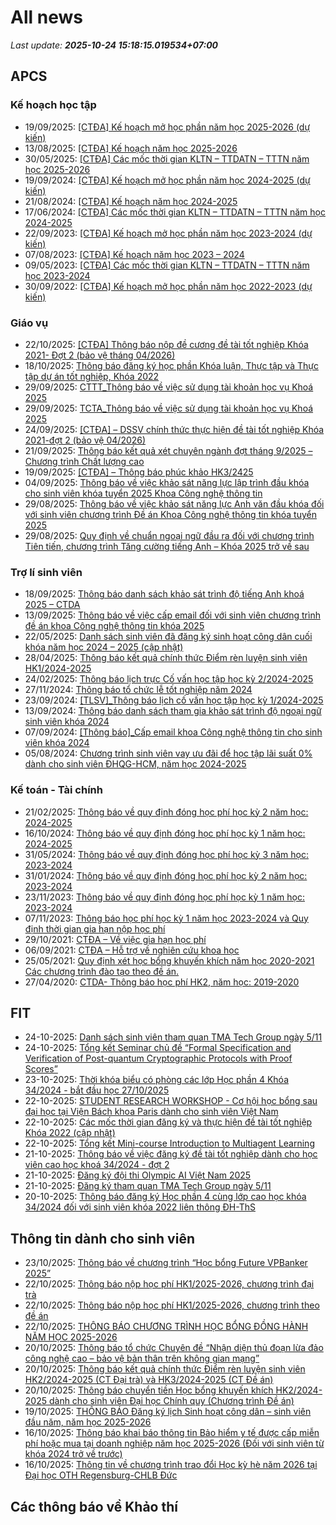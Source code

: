 # All news
_Last update: **2025-10-24 15:18:15.019534+07:00**_
## APCS
### Kế hoạch học tập
 - 19/09/2025: [[CTĐA] Kế hoạch mở học phần năm học 2025-2026 (dự kiến)](https://www.ctda.hcmus.edu.vn/vi/2025/09/ctda-ke-hoach-mo-hoc-phan-nam-hoc-2025-2026-du-kien/)
 - 13/08/2025: [[CTĐA] Kế hoạch năm học 2025-2026](https://www.ctda.hcmus.edu.vn/vi/2025/08/ctda-ke-hoach-nam-hoc-2025-2026/)
 - 30/05/2025: [[CTĐA] Các mốc thời gian KLTN – TTDATN – TTTN năm học 2025-2026](https://www.ctda.hcmus.edu.vn/vi/2025/05/ctda-cac-moc-thoi-gian-kltn-ttdatn-tttn-nam-hoc-2025-2026/)
 - 19/09/2024: [[CTĐA] Kế hoạch mở học phần năm học 2024-2025 (dự kiến)](https://www.ctda.hcmus.edu.vn/vi/2024/09/ctda-ke-hoach-mo-hoc-phan-nam-hoc-2024-2025-du-kien/)
 - 21/08/2024: [[CTĐA] Kế hoạch năm học 2024-2025](https://www.ctda.hcmus.edu.vn/vi/2024/08/ctda-ke-hoach-nam-hoc-2024-2025/)
 - 17/06/2024: [[CTĐA] Các mốc thời gian KLTN – TTDATN – TTTN năm học 2024-2025](https://www.ctda.hcmus.edu.vn/vi/2024/06/ctda-cac-moc-thoi-gian-kltn-ttdatn-tttn-nam-hoc-2024-2025/)
 - 22/09/2023: [[CTĐA] Kế hoạch mở học phần năm học 2023-2024 (dự kiến)](https://www.ctda.hcmus.edu.vn/vi/2023/09/ctda-ke-hoach-mo-hoc-phan-nam-hoc-2023-2024-du-kien/)
 - 07/08/2023: [[CTĐA] Kế hoạch năm học 2023 – 2024](https://www.ctda.hcmus.edu.vn/vi/2023/08/ctda-ke-hoach-nam-hoc-2023-2024/)
 - 09/05/2023: [[CTĐA] Các mốc thời gian KLTN – TTDATN – TTTN năm học 2023-2024](https://www.ctda.hcmus.edu.vn/vi/2023/05/ctda-cac-moc-thoi-gian-kltn-ttdatn-tttn-nam-hoc-2023-2024/)
 - 30/09/2022: [[CTĐA] Kế hoạch mở học phần năm học 2022-2023 (dự kiến)](https://www.ctda.hcmus.edu.vn/vi/2022/09/ctda-ke-hoach-mo-hoc-phan-nam-hoc-2022-2023-du-kien/)

### Giáo vụ
 - 22/10/2025: [[CTĐA] Thông báo nộp đề cương đề tài tốt nghiệp Khóa 2021- Đợt 2 (bảo vệ tháng 04/2026)](https://www.ctda.hcmus.edu.vn/vi/2025/10/ctda-thong-bao-nop-de-cuong-de-tai-tot-nghiep-khoa-2021-dot-2-bao-ve-thang-04-2026/)
 - 18/10/2025: [Thông báo đăng ký học phần Khóa luận, Thực tập và Thực tập dự án tốt nghiệp, Khóa 2022](https://www.ctda.hcmus.edu.vn/vi/2025/10/thong-bao-dang-ky-hoc-phan-khoa-luan-thuc-tap-va-thuc-tap-du-an-tot-nghiep-khoa-2022/)
 - 29/09/2025: [CTTT_Thông báo về việc sử dụng tài khoản học vụ Khoá 2025](https://www.ctda.hcmus.edu.vn/vi/2025/09/cttt_thong-bao-ve-viec-su-dung-tai-khoan-hoc-vu-khoa-2025/)
 - 29/09/2025: [TCTA_Thông báo về việc sử dụng tài khoản học vụ Khoá 2025](https://www.ctda.hcmus.edu.vn/vi/2025/09/tcta_thong-bao-ve-viec-su-dung-tai-khoan-hoc-vu-khoa-2025/)
 - 24/09/2025: [[CTĐA] – DSSV chính thức thực hiện đề tài tốt nghiệp Khóa 2021-đợt 2 (bảo vệ 04/2026)](https://www.ctda.hcmus.edu.vn/vi/2025/09/ctda-dssv-chinh-thuc-thuc-hien-de-tai-tot-nghiep-khoa-2021-dot-2-bao-ve-04-2026/)
 - 21/09/2025: [Thông báo kết quả xét chuyên ngành đợt tháng 9/2025 – Chương trình Chất lượng cao](https://www.ctda.hcmus.edu.vn/vi/2025/09/thong-bao-ket-qua-xet-chuyen-nganh-dot-thang-9-2025-chuong-trinh-chat-luong-cao/)
 - 19/09/2025: [[CTĐA] – Thông báo phúc khảo HK3/2425](https://www.ctda.hcmus.edu.vn/vi/2025/09/ctda-thong-bao-phuc-khao-hk3-2425/)
 - 04/09/2025: [Thông báo về việc khảo sát năng lực lập trình đầu khóa cho sinh viên khóa tuyển 2025 Khoa Công nghệ thông tin](https://www.ctda.hcmus.edu.vn/vi/2025/09/thong-bao-ve-viec-khao-sat-nang-luc-lap-trinh-dau-khoa-cho-sinh-vien-khoa-tuyen-2025-khoa-cong-nghe-thong-tin/)
 - 29/08/2025: [Thông báo về việc khảo sát năng lực Anh văn đầu khóa đối với sinh viên chương trình Đề án Khoa Công nghệ thông tin khóa tuyển 2025](https://www.ctda.hcmus.edu.vn/vi/2025/08/thong-bao-ve-viec-khao-sat-nang-luc-anh-van-dau-khoa-doi-voi-sinh-vien-chuong-trinh-de-an-khoa-cong-nghe-thong-tin-khoa-tuyen-2025/)
 - 29/08/2025: [Quy định về chuẩn ngoại ngữ đầu ra đối với chương trình Tiên tiến, chương trình Tăng cường tiếng Anh – Khóa 2025 trở về sau](https://www.ctda.hcmus.edu.vn/vi/2025/08/quy-dinh-ve-chuan-ngoai-ngu-dau-ra-doi-voi-chuong-trinh-tien-tien-chuong-trinh-tang-cuong-tieng-anh-khoa-2025/)

### Trợ lí sinh viên
 - 18/09/2025: [Thông báo danh sách khảo sát trình độ tiếng Anh khoá 2025 – CTDA](https://www.ctda.hcmus.edu.vn/vi/2025/09/thong-bao-danh-sach-khao-sat-trinh-do-tieng-anh-khoa-2025-ctda/)
 - 13/09/2025: [Thông báo về việc cấp email đối với sinh viên chương trình đề án khoa Công nghệ thông tin khóa 2025](https://www.ctda.hcmus.edu.vn/vi/2025/09/thong-bao-ve-viec-cap-email-doi-voi-sinh-vien-chuong-trinh-de-an-khoa-cong-nghe-thong-tin-khoa-2025/)
 - 22/05/2025: [Danh sách sinh viên đã đăng ký sinh hoạt công dân cuối khóa năm học 2024 – 2025 (cập nhật)](https://www.ctda.hcmus.edu.vn/vi/2025/05/danh-sach-sinh-vien-da-dang-ky-sinh-hoat-cong-dan-cuoi-khoa-nam-hoc-2024-2025-cap-nhat/)
 - 28/04/2025: [Thông báo kết quả chính thức Điểm rèn luyện sinh viên HK1/2024-2025](https://www.ctda.hcmus.edu.vn/vi/2025/04/thong-bao-ket-qua-chinh-thuc-diem-ren-luyen-sinh-vien-hk1-2024-2025/)
 - 24/02/2025: [Thông báo lịch trực Cố vấn học tập học kỳ 2/2024-2025](https://www.ctda.hcmus.edu.vn/vi/2025/02/thong-bao-lich-truc-co-van-hoc-tap-hoc-ky-2-2024-2025/)
 - 27/11/2024: [Thông báo tổ chức lễ tốt nghiệp năm 2024](https://www.ctda.hcmus.edu.vn/vi/2024/11/thong-bao-to-chuc-le-tot-nghiep-nam-2024/)
 - 23/09/2024: [[TLSV]_Thông báo lịch cố vấn học tập học kỳ 1/2024-2025](https://www.ctda.hcmus.edu.vn/vi/2024/09/tlsv_thong-bao-lich-co-van-hoc-tap-hoc-ky-1-2024-2025/)
 - 13/09/2024: [Thông báo danh sách tham gia khảo sát trình độ ngoại ngữ sinh viên khóa 2024](https://www.ctda.hcmus.edu.vn/vi/2024/09/thong-bao-danh-sach-tham-gia-khao-sat-trinh-do-ngoai-ngu-sinh-vien-khoa-2024/)
 - 07/09/2024: [[Thông báo]_Cấp email khoa Công nghệ thông tin cho sinh viên khóa 2024](https://www.ctda.hcmus.edu.vn/vi/2024/09/thong-bao_cap-email-khoa-cong-nghe-thong-tin-cho-sinh-vien-khoa-2024/)
 - 05/08/2024: [Chương trình sinh viên vay ưu đãi để học tập lãi suất 0% dành cho sinh viên ĐHQG-HCM, năm học 2024-2025](https://www.ctda.hcmus.edu.vn/vi/2024/08/chuong-trinh-sinh-vien-vay-uu-dai-de-hoc-tap-lai-suat-0-danh-cho-sinh-vien-dhqg-hcm-nam-hoc-2024-2025/)

### Kế toán - Tài chính
 - 21/02/2025: [Thông báo về quy định đóng học phí học kỳ 2 năm học: 2024-2025](https://www.ctda.hcmus.edu.vn/vi/2025/02/thong-bao-ve-quy-dinh-dong-hoc-phi-hoc-ky-2-nam-hoc-2024-2025/)
 - 16/10/2024: [Thông báo về quy định đóng học phí học kỳ 1 năm học: 2024-2025](https://www.ctda.hcmus.edu.vn/vi/2024/10/thong-bao-ve-quy-dinh-dong-hoc-phi-hoc-ky-1-nam-hoc-2024-2025/)
 - 31/05/2024: [Thông báo về quy định đóng học phí học kỳ 3 năm học: 2023-2024](https://www.ctda.hcmus.edu.vn/vi/2024/05/thong-bao-ve-quy-dinh-dong-hoc-phi-hoc-ky-3-nam-hoc-2023-2024/)
 - 31/01/2024: [Thông báo về quy định đóng học phí học kỳ 2 năm học: 2023-2024](https://www.ctda.hcmus.edu.vn/vi/2024/01/thong-bao-ve-quy-dinh-dong-hoc-phi-hoc-ky-2-nam-hoc-2023-2024/)
 - 23/11/2023: [Thông báo về quy định đóng học phí học kỳ 1 năm học: 2023-2024](https://www.ctda.hcmus.edu.vn/vi/2023/11/thong-bao-ve-quy-dinh-dong-hoc-phi-hoc-ky-1-nam-hoc-2023-2024/)
 - 07/11/2023: [Thông báo học phí học kỳ 1 năm học 2023-2024 và Quy định thời gian gia hạn nộp học phí](https://www.ctda.hcmus.edu.vn/vi/2023/11/thong-bao-hoc-phi-hoc-ky-1-nam-hoc-2023-2024-va-quy-dinh-thoi-gian-gia-han-nop-hoc-phi/)
 - 29/10/2021: [CTĐA – Về việc gia hạn học phí](https://www.ctda.hcmus.edu.vn/vi/2021/10/ctda-ve-viec-gia-han-hoc-phi/)
 - 06/09/2021: [CTĐA – Hỗ trợ về nghiên cứu khoa học](https://www.ctda.hcmus.edu.vn/vi/2021/09/ctda-ho-tro-ve-nghien-cuu-khoa-hoc/)
 - 25/05/2021: [Quy định xét học bổng khuyến khích năm học 2020-2021 Các chương trình đào tạo theo đề án.](https://www.ctda.hcmus.edu.vn/vi/2021/05/quy-dinh-xet-hoc-bong-khuyen-khich-nam-hoc-2020-2021-cac-chuong-trinh-dao-tao-theo-de-an/)
 - 27/04/2020: [CTDA- Thông báo học phí HK2, năm học: 2019-2020](https://www.ctda.hcmus.edu.vn/vi/2020/04/ctda-thong-bao-hoc-phi-hk2-nam-hoc-2019-2020/)

## FIT
 - 24-10-2025: [Danh sách sinh viên tham quan TMA Tech Group ngày 5/11](https://www.fit.hcmus.edu.vn/vn/Default.aspx?tabid=292&newsid=17027)
 - 24-10-2025: [Tổng kết Seminar chủ đề “Formal Specification and Verification of Post-quantum Cryptographic Protocols with Proof Scores”](https://www.fit.hcmus.edu.vn/vn/Default.aspx?tabid=292&newsid=17026)
 - 23-10-2025: [Thời khóa biểu có phòng các lớp Học phần 4 Khóa 34/2024 - bắt đầu học 27/10/2025](https://www.fit.hcmus.edu.vn/vn/Default.aspx?tabid=292&newsid=17024)
 - 22-10-2025: [STUDENT RESEARCH WORKSHOP - Cơ hội học bổng sau đại học tại Viện Bách khoa Paris dành cho sinh viên Việt Nam](https://www.fit.hcmus.edu.vn/vn/Default.aspx?tabid=292&newsid=17022)
 - 22-10-2025: [Các mốc thời gian đăng ký và thực hiện đề tài tốt nghiệp Khóa 2022 (cập nhật)](https://www.fit.hcmus.edu.vn/vn/Default.aspx?tabid=292&newsid=17020)
 - 22-10-2025: [Tổng kết Mini-course Introduction to Multiagent Learning](https://www.fit.hcmus.edu.vn/vn/Default.aspx?tabid=292&newsid=17017)
 - 21-10-2025: [Thông báo về việc đăng ký đề tài tốt nghiệp dành cho học viên cao học khoá 34/2024 - đợt 2](https://www.fit.hcmus.edu.vn/vn/Default.aspx?tabid=292&newsid=17015)
 - 21-10-2025: [Đăng ký đội thi Olympic AI Việt Nam 2025](https://www.fit.hcmus.edu.vn/vn/Default.aspx?tabid=292&newsid=17014)
 - 21-10-2025: [Đăng ký tham quan TMA Tech Group ngày 5/11](https://www.fit.hcmus.edu.vn/vn/Default.aspx?tabid=292&newsid=17013)
 - 20-10-2025: [Thông báo đăng ký Học phần 4 cùng lớp cao học khóa 34/2024 đối với sinh viên khóa 2022 liên thông ĐH-ThS](https://www.fit.hcmus.edu.vn/vn/Default.aspx?tabid=292&newsid=17012)

## Thông tin dành cho sinh viên
- 23/10/2025: [Thông báo về chương trình “Học bổng Future VPBanker 2025”](https://hcmus.edu.vn/thong-bao-ve-chuong-trinh-hoc-bong-future-vpbanker-2025/)
- 22/10/2025: [Thông báo nộp học phí HK1/2025-2026, chương trình đại trà](https://hcmus.edu.vn/thong-bao-nop-hoc-phi-hk1-2025-2026-chuong-trinh-dai-tra/)
- 22/10/2025: [Thông báo nộp học phí HK1/2025-2026, chương trình theo đề án](https://hcmus.edu.vn/thong-bao-nop-hoc-phi-hk1-2025-2026-chuong-trinh-theo-de-an/)
- 22/10/2025: [THÔNG BÁO CHƯƠNG TRÌNH HỌC BỔNG ĐỒNG HÀNH  NĂM HỌC 2025-2026](https://hcmus.edu.vn/thong-bao-chuong-trinh-hoc-bong-dong-hanh-nam-hoc-2025-2026/)
- 20/10/2025: [Thông báo tổ chức Chuyên đề “Nhận diện thủ đoạn lừa đảo công nghệ cao – bảo vệ bản thân trên không gian mạng”](https://hcmus.edu.vn/thong-bao-to-chuc-chuyen-de-nhan-dien-thu-doan-lua-dao-cong-nghe-cao-bao-ve-ban-than-tren-khong-gian-mang/)
- 20/10/2025: [Thông báo kết quả chính thức Điểm rèn luyện sinh viên HK2/2024-2025 (CT Đại trà) và HK3/2024-2025 (CT Đề án)](https://hcmus.edu.vn/thong-bao-ket-qua-chinh-thuc-diem-ren-luyen-sinh-vien-hk2-2024-2025-ct-dai-tra-va-hk3-2024-2025-ct-de-an/)
- 20/10/2025: [Thông báo chuyển tiền Học bổng khuyến khích HK2/2024-2025 dành cho sinh viên Đại học Chính quy (Chương trình Đề án)](https://hcmus.edu.vn/thong-bao-chuyen-tien-hoc-bong-khuyen-khich-hk2-2024-2025-danh-cho-sinh-vien-dai-hoc-chinh-quy-chuong-trinh-de-an/)
- 19/10/2025: [THÔNG BÁO Đăng ký lịch Sinh hoạt công dân – sinh viên đầu năm, năm học 2025-2026](https://hcmus.edu.vn/thong-bao-dang-ky-lich-sinh-hoat-cong-dan-dau-nam-nam-hoc-2025-2026/)
- 16/10/2025: [Thông báo khai báo thông tin Bảo hiểm y tế được cấp miễn phí hoặc mua tại doanh nghiệp năm học 2025-2026 (Đối với sinh viên từ khóa 2024 trở về trước)](https://hcmus.edu.vn/thong-bao-khai-bao-thong-tin-bao-hiem-y-te-duoc-cap-mien-phi-hoac-mua-tai-doanh-nghiep-nam-hoc-2025-2026-doi-voi-sinh-vien-tu-khoa-2024-tro-ve-truoc/)
- 16/10/2025: [Thông tin về chương trình trao đổi Học kỳ hè năm 2026 tại Đại học OTH Regensburg-CHLB Đức](https://hcmus.edu.vn/thong-tin-ve-chuong-trinh-trao-doi-hoc-ky-he-nam-2026-tai-dai-hoc-oth-regensburg-chlb-duc/)

## Các thông báo về Khảo thí
